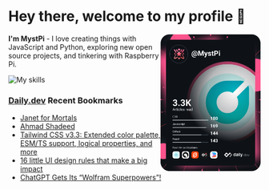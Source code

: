 # Hey there, welcome to my profile 👋

<a href="https://app.daily.dev/MystPi"><img src="https://github.com/MystPi/MystPi/blob/main/devcard.svg" width="200" alt="MystPi's Dev Card" align="right"/></a>

**I'm MystPi** - I love creating things with JavaScript and Python, exploring new open source projects, and tinkering with Raspberry Pi.

![My skills](https://skillicons.dev/icons?i=svelte,ts,js,html,css,raspberrypi,tailwind)

### [Daily.dev](https://daily.dev) Recent Bookmarks
<!-- daily.dev BOOKMARKS:START -->
- [Janet for Mortals](https://app.daily.dev/posts/PpsBjbws7?utm_source=rss&utm_medium=bookmarks&utm_campaign=Itr6mLfRdMms0HCyePtl9)
- [Ahmad Shadeed](https://app.daily.dev/posts/GCtNrqpWO?utm_source=rss&utm_medium=bookmarks&utm_campaign=Itr6mLfRdMms0HCyePtl9)
- [Tailwind CSS v3.3: Extended color palette, ESM/TS support, logical properties, and more](https://app.daily.dev/posts/4SqiTmfGT?utm_source=rss&utm_medium=bookmarks&utm_campaign=Itr6mLfRdMms0HCyePtl9)
- [16 little UI design rules that make a big impact](https://app.daily.dev/posts/9KvBp6poj?utm_source=rss&utm_medium=bookmarks&utm_campaign=Itr6mLfRdMms0HCyePtl9)
- [ChatGPT Gets Its “Wolfram Superpowers”!](https://app.daily.dev/posts/5MweuK7hh?utm_source=rss&utm_medium=bookmarks&utm_campaign=Itr6mLfRdMms0HCyePtl9)
<!-- daily.dev BOOKMARKS:END -->
